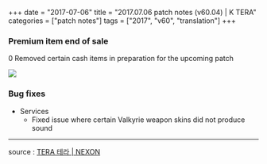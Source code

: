 +++
date = "2017-07-06"
title = "2017.07.06 patch notes (v60.04) | K TERA"
categories = ["patch notes"]
tags = ["2017", "v60", "translation"]
+++

### Premium item end of sale
0 Removed certain cash items in preparation for the upcoming patch

![](https://seraphinush-gaming.github.io/mysterium/07-06-1.png)

### Bug fixes
- Services
  - Fixed issue where certain Valkyrie weapon skins did not produce sound

----

source : [TERA 테라 | NEXON](http://tera.nexon.com/news/update/view.aspx?n4articlesn=285)
